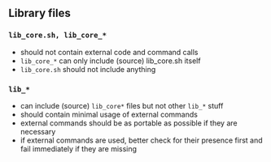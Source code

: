 
## Library files

### `lib_core.sh, lib_core_*`

- should not contain external code and command calls
- `lib_core_*` can only include (source) lib_core.sh itself
- `lib_core.sh` should not include anything

### `lib_*`

- can include (source) `lib_core*` files but not other `lib_*` stuff
- should contain minimal usage of external commands
- external commands should be as portable as possible if they are necessary
- if external commands are used, better check for their presence first and fail immediately if they are missing